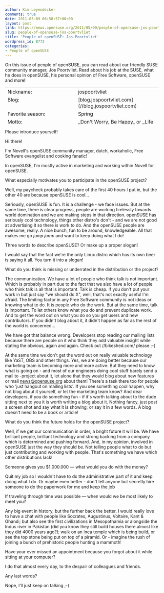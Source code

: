 ```yaml
---
author: Kim Leyendecker
comments: true
date: 2011-05-09 06:58:57+00:00
layout: post
link: https://news.opensuse.org/2011/05/09/people-of-opensuse-jos-poortvliet/
slug: people-of-opensuse-jos-poortvliet
title: 'People of openSUSE: Jos Poortvliet'
wordpress_id: 8772
categories:
- People of openSUSE
---
```


On this issue of people of openSUSE, you can read about our friendly SUSE community manager, Jos Poortvliet. Read about his job at the SUSE, what he does in openSUSE, his personal opinion of Free Software, openSUSE and more!

<!-- more -->
<table cellpadding="0" width="637" style="height: 119px" cellspacing="0" > 
<tbody >
<tr valign="TOP" >

<td width="33%" >Nickname:
</td>

<td width="33%" >jospoortvliet
</td>
</tr>
<tr valign="TOP" >

<td width="33%" >Blog:
</td>

<td width="33%" >[blog.jospoortvliet.com](//blog.jospoortvliet.com)
</td>
</tr>
<tr valign="TOP" >

<td width="33%" >Favorite 			season:
</td>

<td width="33%" >Spring
</td>
</tr>
<tr valign="TOP" >

<td width="33%" >Motto:
</td>

<td width="33%" >_Don't Worry, Be Happy_ or _Life Sucks_ (depends on my mood)
</td>
</tr>
</tbody>
</table>
Please introduce yourself!

Hi there!

I'm Novell's openSUSE community manager, dutch, workaholic, Free Software evangelist and cooking fanatic!

In openSUSE, I'm mostly active in marketing and working within Novell for openSUSE. 

What especially motivates you to participate in the openSUSE project?

Well, my paycheck probably takes care of the first 40 hours I put in, but the other 40 are because openSUSE is cool...


Seriously, openSUSE is fun. It is a challenge - we face issues. But at the same time, there is clear progress, people are working tirelessly towards world domination and we are making steps in that direction. openSUSE has seriously cool technology, things other distro's don't - and we are not good at advertising it so there is work to do. And the openSUSE people are awesome, really. A nice bunch, fun to be around, knowledgeable. All that makes me go *jump jump* and want to keep doing what I do!

Three words to describe openSUSE? Or make up a proper slogan!

I would say that the fact we're the only Linux distro which has its own beer is saying it all. You turn it into a slogan!


What do you think is missing or underrated in the distribution or the project?

The communication. We have a lot of people who think talk is not important. Which is probably in part due to the fact that we also have a lot of people who think talk is all that is important. Talk is cheap. If you don't put your work in but just say "we should do X", well, that's not exactly useful I'm afraid. The limiting factor in any Free Software community is not ideas or knowing what to do. It is people who do the work. But at the same time, talk is important. To let others know what you do and prevent duplicate work. And to get the word out on what you do so you get users and new contributors. If you didn't blog about it, it didn't happen as far as the rest of the world is concerned...

We have got that balance wrong. Developers stop reading our mailing lists because there are people on it who think they add valuable insight while stating the obvious, again and again. Check out //bikeshed.com/ please ;-)

At the same time we don't get the word out on really valuable technology like YaST, OBS and other things. Yes, we are doing better because our marketing team is becoming more and more active. But they need to know what is going on - and most of our engineers doing cool stuff barely send a mail to -project about it, let alone that they would blog about new features or mail news@opensuse.org about them! There's a task there too for people who 'just hangout on mailing lists'. If you see something cool happen, why not blog about it yourself, or let the marketing team know? And dear developers, if you do something fun - if it's worth talking about to the dude sitting next to you it is worth writing a blog about it. Nothing fancy, just post a screen shot and say what it is showing; or say it in a few words. A blog doesn't need to be a book or article!

What do you think the future holds for the openSUSE project?

Well, if we get our communication in order, a bright future it will be. We have brilliant people, brilliant technology and strong backing from a company which is determined and pushing forward. And, in my opinion, involved in openSUSE just the way they should be. Not telling people what to do but just contributing and working with people. That's something we have which other distributions lack!



Someone gives you $1.000.000 — what would you do with the money?

Quit my job so I wouldn't have to do the administrative part of it and keep doing what I do. Or maybe even better - don't tell anyone but secretly hire someone to do the paperwork for me and keep the job




If traveling through time was possible — when would we be most likely to meet you?

Any big event in history, but the further back the better. I would really love to have a chat with people like Socrates, Augustinus, Voltaire, Kant & Ghandi; but also see the first civilizations in Mesopothamia or alongside the Indus river in Pakistan (did you know they still build houses there almost like they did 4000 years ago?); walk on an Inca temple which is being build, or see the top stone being put on top of a piramid. Or - imagine the rush of joining a bunch of prehistoric people hunting a mammoth!

Have your ever missed an appointment because you forgot about it while sitting at your computer?

I do that almost every day, to the despair of colleagues and friends.

Any last words?

Nope, I'll just keep on talking ;-)
